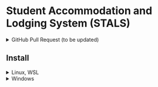 # Student Accommodation and Lodging System (STALS)

<details>
    <summary> GitHub Pull Request (to be updated) </summary>  
    
  #### Developers
  1. Fork the  develop/master branch (not clone)
  2. Create a branch on your forked repository.  
  3. git add, commit, and push your changes on your local repository 
  4. Click "Compare & pull request" for your ticket, git pull (pull request) -- for approval by Team Leads
  5. git merge (developed) -- merged by Team Leads
 #### Team Leads:
  1. testing and approval of the developer's new code in the develop branch
  2. once approved, escalate the new code to the developTest branch
  3. in developTest branch, other TLs and PM will test the new code
  4. if the new code is final, it will be pushed to the master branch   
  
</details>

## Install

<details><summary>Linux, WSL</summary>

## Setup

Install [nvm](https://github.com/nvm-sh/nvm)

```
curl -o- https://raw.githubusercontent.com/nvm-sh/nvm/v0.39.3/install.sh | bash
```
or
```
wget -qO- https://raw.githubusercontent.com/nvm-sh/nvm/v0.39.3/install.sh | bash
```

Update shell configs

```
exec $SHELL
```

Install and use the Nodejs LTS version

```
nvm install --lts
nvm use --lts
```

Check node version
```
node --version
```
> it should be "v18.XX.X"

Get the .env file in the discord channel general-rources

https://discord.com/channels/1080321297386573915/1089892717905064036/1097765581278687262

Download dependencies
```
npm install
```

Then run this command to deploy locally
```
npm run dev
```

## Usage
Use Nodejs LTS

```
nvm use --lts
npm run dev
```

## Commands
Check for warnings and errors in the codebase.
```
npm lint
```

Format all files in the src/ directory.
```
npm format
```

</details>

<details><summary>Windows</summary> 

## Setup

Go to https://nodejs.org/en/download, select LTS, and under Windows Installer (.msi) click 32-bit or 64-bit depending on your device.

Check node version
```
node --version
```
> it should be "v18.XX.X"

Download dependencies
```
npm install
```

Then run this command to deploy locally
```
npm run dev
```
